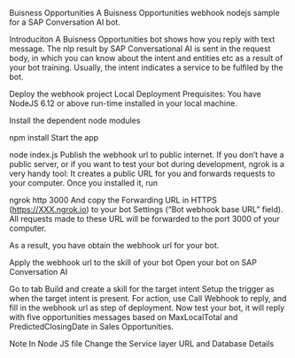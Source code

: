 Buisness Opportunities
A Buisness Opportunities webhook nodejs sample for a SAP Conversation AI bot.

Introduciton
A Buisness Opportunities bot shows how you reply with text message. The nlp result by SAP Conversational AI is sent in the request body, in which you can know about the intent and entities etc as a result of your bot training. Usually, the intent indicates a service to be fulfiled by the bot.

Deploy the webhook project
Local Deployment
Prequisites: You have NodeJS 6.12 or above run-time installed in your local machine.

Install the dependent node modules

npm install
Start the app

node index.js
Publish the webhook url to public internet. 
If you don’t have a public server, or if you want to test your bot during development, ngrok is a very handy tool: It creates a public URL for you and forwards requests to your computer. Once you installed it, run

ngrok http 3000
And copy the Forwarding URL in HTTPS (https://XXX.ngrok.io) to your bot Settings (“Bot webhook base URL” field). All requests made to these URL will be forwarded to the port 3000 of your computer.

As a result, you have obtain the webhook url for your bot.

Apply the webhook url to the skill of your bot
Open your bot on SAP Conversation AI

Go to tab Build and create a skill for the target intent
Setup the trigger as when the target intent is present.
For action, use Call Webhook to reply, and fill in the webhook url as step of deployment.
Now test your bot, it will reply with five opportunities messages based on MaxLocalTotal and PredictedClosingDate in Sales Opportunities.


Note In Node JS file Change the Service layer URL and Database Details
